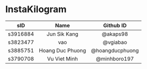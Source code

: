 # InstaKilogram
|sID|Name|Github ID|
|:---:|:---:|:---:|
|s3916884|Jun Sik Kang|@akaps98|
|s3823477|vao|@vgiabao|
|s3885751|Hoang Duc Phuong|@hoangducphuong|
|s3790708|Vu Viet Minh|@minhboro197|
